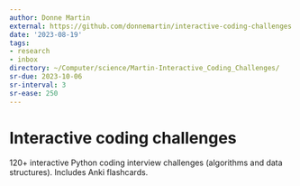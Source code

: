 ```yaml
---
author: Donne Martin
external: https://github.com/donnemartin/interactive-coding-challenges
date: '2023-08-19'
tags:
- research
- inbox
directory: ~/Computer/science/Martin-Interactive_Coding_Challenges/
sr-due: 2023-10-06
sr-interval: 3
sr-ease: 250
---
```


# Interactive coding challenges

120+ interactive Python coding interview challenges (algorithms and data
structures).  Includes Anki flashcards.

